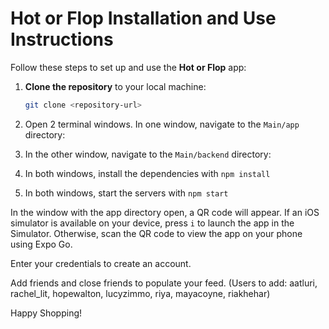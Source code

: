# Hot or Flop Installation and Use Instructions

Follow these steps to set up and use the **Hot or Flop** app:

1. **Clone the repository** to your local machine:
   ```bash
   git clone <repository-url>
2. Open 2 terminal windows. In one window, navigate to the `Main/app` directory:

3. In the other window, navigate to the `Main/backend` directory:

4. In both windows, install the dependencies with `npm install`

5. In both windows, start the servers with `npm start`

In the window with the app directory open, a QR code will appear. If an iOS simulator is available on your device, press `i` to launch the app in the Simulator. Otherwise, scan the QR code to view the app on your phone using Expo Go.

Enter your credentials to create an account.

Add friends and close friends to populate your feed.
(Users to add: aatluri, rachel_lit, hopewalton, lucyzimmo, riya, mayacoyne, riakhehar)

Happy Shopping!
